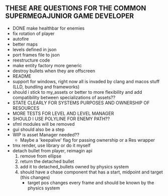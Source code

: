 ## THESE ARE QUESTIONS FOR THE COMMON SUPERMEGAJUNIOR GAME DEVELOPER


- DONE make healthbar for enemies
- fix rotation of player
- autofire
- better maps
- levels defined in json
- port frames file to json
- reestructure code
- make entity factory more generic
- destroy bullets when they are offscreen
- README
- support for windows, right now all is invaded by clang and macos stuff (LLD, bundling and frameworks) 
- should i stick to my_assets or better to more flexibility and add compatibility between specializations of assets<T>??
- STATE CLEARLY FOR SYSTEMS PURPOSES AND OWNERSHIP OF RESOURCES
- MORE TESTS FOR LEVEL AND LEVEL MANAGER
- SHOULD I USE POLYLINE FOR ENEMY PATH??
- sfml modules will be removed
- gui should also be a step
- WIP is asset Manager needed??
    - Maybe a 'keepalive' flag for passing ownership or a Res<T> wrapper 
- tmx render, use library or do it myself 
- detach bullet from player, reimagin api 
    1. remove from ellipse
    2. return the detached bullet
    3. add it to detached_bullets owned by physics system
    4. should have a chase component that has a start, midpoint and target (this changes)
        - target pos changes every frame and should be known by the physics system
